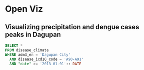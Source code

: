 # Open Viz

## Visualizing precipitation and dengue cases peaks in Dagupan

```sql disease_climate
SELECT *
FROM disease_climate
WHERE adm3_en = 'Dagupan City'
  AND disease_icd10_code = 'A90-A91'
  AND "date" >= '2013-01-01':: DATE
```

<LineChart
  title="precipitation"
  data={disease_climate}
  x="date"
  y="case_total"
  y2="precipitation"
  yAxisTitle="Precipitation (mm)"
  y2AxisTitle="Dengue cases"
/>
